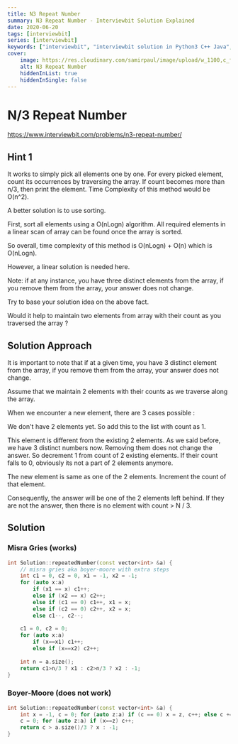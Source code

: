 ```yaml
---
title: N3 Repeat Number
summary: N3 Repeat Number - Interviewbit Solution Explained
date: 2020-06-20
tags: [interviewbit]
series: [interviewbit]
keywords: ["interviewbit", "interviewbit solution in Python3 C++ Java", "N3 Repeat Number Solution Explained"]
cover:
    image: https://res.cloudinary.com/samirpaul/image/upload/w_1100,c_fit,co_rgb:FFFFFF,l_text:Arial_75_bold:N3 Repeat Number - Solution Explained/problem-solving.webp
    alt: N3 Repeat Number
    hiddenInList: true
    hiddenInSingle: false
---
```


# N/3 Repeat Number

https://www.interviewbit.com/problems/n3-repeat-number/

## Hint 1

It works to simply pick all elements one by one. For every picked element, count its occurrences by traversing the array. 
If count becomes more than n/3, then print the element. Time Complexity of this method would be O(n^2).

A better solution is to use sorting.

First, sort all elements using a O(nLogn) algorithm. All required elements in a linear scan of array can be found once the array is sorted.

So overall, time complexity of this method is O(nLogn) + O(n) which is O(nLogn).

However, a linear solution is needed here.

Note: if at any instance, you have three distinct elements from the array, if you remove them from the array, your answer does not change.

Try to base your solution idea on the above fact.

Would it help to maintain two elements from array with their count as you traversed the array ?

## Solution Approach

It is important to note that if at a given time, you have 3 distinct element from the array, if you remove them from the array, your answer does not change.

Assume that we maintain 2 elements with their counts as we traverse along the array.

When we encounter a new element, there are 3 cases possible :

We don't have 2 elements yet. So add this to the list with count as 1.

This element is different from the existing 2 elements. As we said before, we have 3 distinct numbers now. Removing them does not change the answer. So decrement 1 from count of 2 existing elements. If their count falls to 0, obviously its not a part of 2 elements anymore.

The new element is same as one of the 2 elements. Increment the count of that element.

Consequently, the answer will be one of the 2 elements left behind. If they are not the answer, then there is no element with count > N / 3.

## Solution

### Misra Gries (works)

```cpp
int Solution::repeatedNumber(const vector<int> &a) {
    // misra gries aka boyer-moore with extra steps
    int c1 = 0, c2 = 0, x1 = -1, x2 = -1;
    for (auto x:a)
        if (x1 == x) c1++;
        else if (x2 == x) c2++;
        else if (c1 == 0) c1++, x1 = x;
        else if (c2 == 0) c2++, x2 = x;
        else c1--, c2--;
        
    c1 = 0, c2 = 0;
    for (auto x:a)
        if (x==x1) c1++;
        else if (x==x2) c2++;
        
    int n = a.size();
    return c1>n/3 ? x1 : c2>n/3 ? x2 : -1;
}
```

### Boyer-Moore (does not work)

```cpp
int Solution::repeatedNumber(const vector<int> &a) {
    int x = -1, c = 0; for (auto z:a) if (c == 0) x = z, c++; else c += x == z ? 1 : -1;
    c = 0; for (auto z:a) if (x==z) c++;
    return c > a.size()/3 ? x : -1;
}

```
